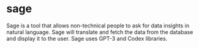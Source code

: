 # sage
Sage is a tool that allows non-technical people to ask for data insights in natural language. Sage will translate and fetch the data from the database and display it to the user. Sage uses GPT-3 and Codex libraries. 
